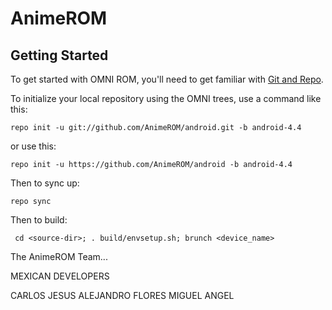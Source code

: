 AnimeROM
========


Getting Started
---------------

To get started with OMNI ROM, you'll need to get
familiar with [Git and Repo](http://source.android.com/download/using-repo).

To initialize your local repository using the OMNI trees, use a command like this:

    repo init -u git://github.com/AnimeROM/android.git -b android-4.4

or use this:

    repo init -u https://github.com/AnimeROM/android -b android-4.4

Then to sync up:

    repo sync

Then to build:

     cd <source-dir>; . build/envsetup.sh; brunch <device_name>



The AnimeROM Team...

MEXICAN DEVELOPERS

CARLOS JESUS
ALEJANDRO FLORES
MIGUEL ANGEL
